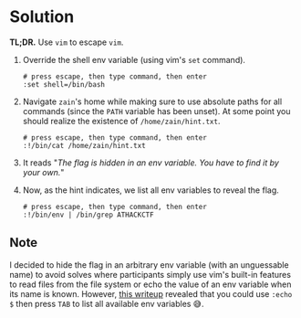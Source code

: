 # Solution

**TL;DR.** Use `vim` to escape `vim`.

1. Override the shell env variable (using vim's `set` command).
    ```
    # press escape, then type command, then enter
    :set shell=/bin/bash
    ```

2. Navigate `zain`'s home while making sure to use absolute paths for all commands (since the `PATH` variable has been
   unset).
   At some point you should realize the existence of `/home/zain/hint.txt`.
    ```
    # press escape, then type command, then enter
    :!/bin/cat /home/zain/hint.txt
    ```
4. It reads "_The flag is hidden in an env variable. You have to find it by your own._"

5. Now, as the hint indicates, we list all env variables to reveal the flag.
    ```
    # press escape, then type command, then enter
    :!/bin/env | /bin/grep ATHACKCTF
    ```

## Note

I decided to hide the flag in an arbitrary env variable (with an unguessable name) to avoid solves
where participants simply use vim's built-in features to read files from the file system or echo the value of
an env variable when its name is known. However, [this writeup](https://yun.ng/c/ctf/2025-athack-ctf/pwn/vimprison) revealed that you could use `:echo $` then press `TAB` to list all available env variables 😅.
